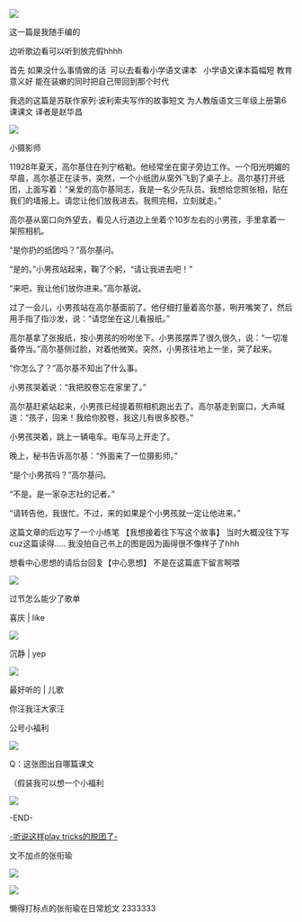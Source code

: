 ![](./images/img_001.png)

这一篇是我随手编的

边听歌边看可以听到放完假hhhh

首先 如果没什么事情做的话  可以去看看小学语文课本   小学语文课本篇幅短 教育意义好 能在装嫩的同时把自己带回到那个时代

我选的这篇是苏联作家列·波利索夫写作的故事短文 为人教版语文三年级上册第6课课文 译者是赵华昌

![](./images/img_002.jpeg)

小摄影师

11928年夏天，高尔基住在列宁格勒。他经常坐在窗子旁边工作。一个阳光明媚的早晨，高尔基正在读书，突然，一个小纸团从窗外飞到了桌子上。高尔基打开纸团，上面写着：“亲爱的高尔基同志，我是一名少先队员。我想给您照张相，贴在我们的墙报上。请您让他们放我进去。我照完相，立刻就走。”

高尔基从窗口向外望去，看见人行道边上坐着个10岁左右的小男孩，手里拿着一架照相机。

“是你扔的纸团吗？”高尔基问。

“是的。”小男孩站起来，鞠了个躬，“请让我进去吧！”

“来吧，我让他们放你进来。”高尔基说。

过了一会儿，小男孩站在高尔基面前了。他仔细打量着高尔基，咧开嘴笑了，然后用手指了指沙发，说：“请您坐在这儿看报纸。”

高尔基拿了张报纸，按小男孩的吩咐坐下。小男孩摆弄了很久很久，说：“一切准备停当。”高尔基侧过脸，对着他微笑。突然，小男孩往地上一坐，哭了起来。

“你怎么了？”高尔基不知出了什么事。

小男孩哭着说：“我把胶卷忘在家里了。”

高尔基赶紧站起来，小男孩已经提着照相机跑出去了。高尔基走到窗口，大声喊道：“孩子，回来！我给你胶卷，我这儿有很多胶卷。”

小男孩哭着，跳上一辆电车。电车马上开走了。

晚上，秘书告诉高尔基：“外面来了一位摄影师。”

“是个小男孩吗？”高尔基问。

“不是。是一家杂志社的记者。”

“请转告他，我很忙。不过，来的如果是个小男孩就一定让他进来。”

这篇文章的后边写了一个小练笔 【我想接着往下写这个故事】 当时大概没往下写 cuz这篇读得..... 我没拍自己书上的图是因为画得很不像样子了hhh

想看中心思想的请后台回复【中心思想】 不是在这篇底下留言啊喂

![](./images/img_003.jpeg)

过节怎么能少了歌单

喜庆 | like

![](./images/img_004.jpeg)

沉静 | yep

![](./images/img_005.jpeg)

最好听的 | 儿歌

你汪我汪大家汪

公号小福利

![](./images/img_006.jpeg)

Q：这张图出自哪篇课文

（假装我可以想一个小福利

![](./images/img_007.png)

-END-

[-听说这样play tricks的脱团了-](http://mp.weixin.qq.com/s?__biz=MzUzNjE3NzA3Mg==&mid=2247484063&idx=1&sn=bd02c8b62e3476bb667598e68daa13f3&chksm=fafb7240cd8cfb5672ca937ab19424400a723be30e3ac13593e4784c9dddec158fe69e3c637c&scene=21#wechat_redirect)

文不加点的张衔瑜

![](./images/img_008.jpeg)

![](./images/img_009.png)

懒得打标点的张衔瑜在日常尬文 2333333
